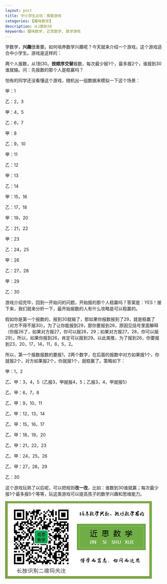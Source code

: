 ```yaml
---
layout: post
title: 中小学生必玩：报数游戏
categories: [趣味数学]
description: 从1数到30
keywords: 趣味数学, 近思数学, 数学游戏
---
```


学数学，**兴趣**很重要。如何培养数学兴趣呢？今天就来介绍一个游戏，这个游戏适合中小学生。游戏是这样的：

两个人报数，从1到30。**按顺序交替**报数，每次最少报1个，最多报2个，谁报到30谁就输。问：先报数的那个人是稳赢吗？

怕有的同学还没看懂这个游戏，随机出一组数据来模拟一下这个场景：

甲：1

乙：2，3

甲：4，5

乙：6，7

甲：8

乙：9，10

甲：11

乙：12

甲：13

乙：14

甲：15，16

乙：17，18

甲：19，20

乙：21，22

甲：23

乙：24，25

甲：26

乙：27，28

甲：29

乙：30

游戏介绍完毕，回到一开始问的问题，开始报的那个人稳赢吗？答案是：YES！接下来，我们就来分析一下，最开始报数的人有什么攻略是可以稳赢的。

假如你是第一个报数的，报到30就输了，那如果你报数报到了29，就是稳赢了（对方不得不报30）。为了让你能报到29，那你要报到26，原因见括号里面解释（你报26了，如果对方报27，你可以报28，29；如果对方报27，28，你可以报29）。所以，如果你报到26，肯定可以报到29。以此类推，为了报到26，你要报到23，20，17，14，11，8，5，2。

所以，第一个报数报数的要报1，2两个数字，在后面的报数中对方如果报1个，你就报2个，对方如果报2个，你就报1个，就稳赢了。策略如下：

甲：1，2

乙、甲：3，4，5（乙报3，甲就报4，5；乙报3，4，甲就报5）

乙、甲：6，7，8

乙、甲：9，10，11

乙、甲：12，13，14

乙、甲：15，16，17

乙、甲：18，19，20

乙、甲：21，22，23

乙、甲：24，25，26

乙、甲：27，28，29

乙：30

这个游戏玩熟了以后呢，可以把规则**改一改**，比如：谁数到30谁就赢；每次最少报1个最多报5个等等，玩这类游戏可以提高孩子的数学兴趣和思维能力。


![qrcode](/images/about/jssx.png)
